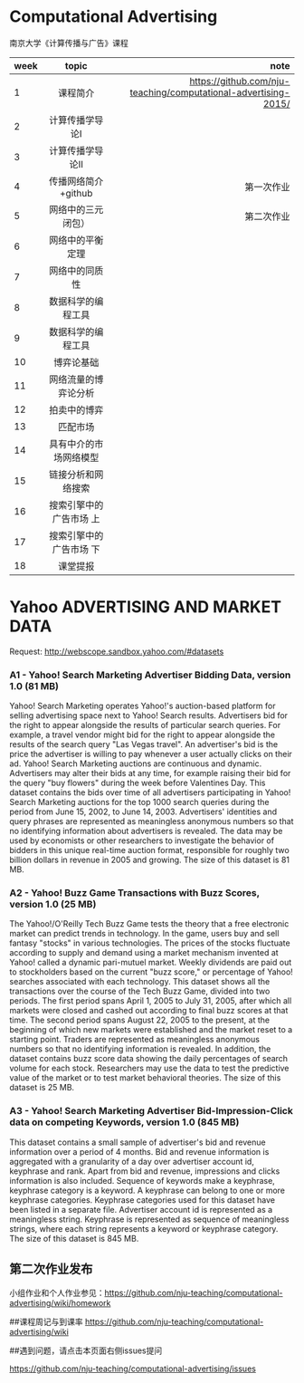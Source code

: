 # Computational Advertising
南京大学《计算传播与广告》课程



| week          | topic         | note  |
| ------------- |:-------------:| -----:|
|1              | 课程简介            |    https://github.com/nju-teaching/computational-advertising-2015/   |
|2              | 计算传播学导论I	    |        |
|3              | 计算传播学导论II              |      |
|4              | 传播网络简介+github	     |  第一次作业   |
|5              | 网络中的三元闭包）|  第二次作业   |
|6              | 网络中的平衡定理 |       |
|7              | 网络中的同质性	         |      |
|8              | 数据科学的编程工具               |       |
|9              | 数据科学的编程工具               |       |
|10              | 博弈论基础               |        |
|11             | 网络流量的博弈论分析     |       |
|12             | 拍卖中的博弈	                 |     |
|13             | 匹配市场	     |                    |
|14             | 具有中介的市场网络模型         |       |
|15             | 链接分析和网络搜索      |       |
|16             | 搜索引擎中的广告市场 上              |        |
|17             | 搜索引擎中的广告市场 下        |       |
|18             | 课堂提报	              |       |

# Yahoo ADVERTISING AND MARKET DATA

Request: http://webscope.sandbox.yahoo.com/#datasets

### A1 - Yahoo! Search Marketing Advertiser Bidding Data, version 1.0 (81 MB)

Yahoo! Search Marketing operates Yahoo!'s auction-based platform for selling advertising space next to Yahoo! Search results. Advertisers bid for the right to appear alongside the results of particular search queries. For example, a travel vendor might bid for the right to appear alongside the results of the search query "Las Vegas travel". An advertiser's bid is the price the advertiser is willing to pay whenever a user actually clicks on their ad. Yahoo! Search Marketing auctions are continuous and dynamic. Advertisers may alter their bids at any time, for example raising their bid for the query "buy flowers" during the week before Valentines Day. This dataset contains the bids over time of all advertisers participating in Yahoo! Search Marketing auctions for the top 1000 search queries during the period from June 15, 2002, to June 14, 2003. Advertisers' identities and query phrases are represented as meaningless anonymous numbers so that no identifying information about advertisers is revealed. The data may be used by economists or other researchers to investigate the behavior of bidders in this unique real-time auction format, responsible for roughly two billion dollars in revenue in 2005 and growing. The size of this dataset is 81 MB.

### A2 - Yahoo! Buzz Game Transactions with Buzz Scores, version 1.0 (25 MB)

The Yahoo!/O'Reilly Tech Buzz Game tests the theory that a free electronic market can predict trends in technology. In the game, users buy and sell fantasy "stocks" in various technologies. The prices of the stocks fluctuate according to supply and demand using a market mechanism invented at Yahoo! called a dynamic pari-mutuel market. Weekly dividends are paid out to stockholders based on the current "buzz score," or percentage of Yahoo! searches associated with each technology. This dataset shows all the transactions over the course of the Tech Buzz Game, divided into two periods. The first period spans April 1, 2005 to July 31, 2005, after which all markets were closed and cashed out according to final buzz scores at that time. The second period spans August 22, 2005 to the present, at the beginning of which new markets were established and the market reset to a starting point. Traders are represented as meaningless anonymous numbers so that no identifying information is revealed. In addition, the dataset contains buzz score data showing the daily percentages of search volume for each stock. Researchers may use the data to test the predictive value of the market or to test market behavioral theories. The size of this dataset is 25 MB.

### A3 - Yahoo! Search Marketing Advertiser Bid-Impression-Click data on competing Keywords, version 1.0 (845 MB)

This dataset contains a small sample of advertiser's bid and revenue information over a period of 4 months. Bid and revenue information is aggregated with a granularity of a day over advertiser account id, keyphrase and rank. Apart from bid and revenue, impressions and clicks information is also included. Sequence of keywords make a keyphrase, keyphrase category is a keyword. A keyphrase can belong to one or more keyphrase categories. Keyphrase categories used for this dataset have been listed in a separate file. Advertiser account id is represented as a meaningless string. Keyphrase is represented as sequence of meaningless strings, where each string represents a keyword or keyphrase category. The size of this dataset is 845 MB.



## 第二次作业发布
小组作业和个人作业参见：https://github.com/nju-teaching/computational-advertising/wiki/homework

##课程周记与到课率
https://github.com/nju-teaching/computational-advertising/wiki

##遇到问题，请点击本页面右侧issues提问

https://github.com/nju-teaching/computational-advertising/issues
